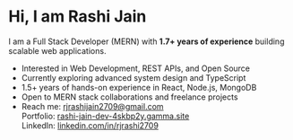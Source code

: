 # Hi, I am Rashi Jain

I am a Full Stack Developer (MERN) with **1.7+ years of experience** building scalable web applications.

- Interested in Web Development, REST APIs, and Open Source  
- Currently exploring advanced system design and TypeScript  
- 1.5+ years of hands-on experience in React, Node.js, MongoDB  
- Open to MERN stack collaborations and freelance projects  
- Reach me: [rjrashijain2709@gmail.com](mailto:rjrashijain2709@gmail.com)  
  Portfolio: [rashi-jain-dev-4skbp2y.gamma.site](https://rashi-jain-dev-4skbp2y.gamma.site/)  
  LinkedIn: [linkedin.com/in/rjrashi2709](https://www.linkedin.com/in/rjrashi2709/)

<!---
Rashijain2709/Rashijain2709 is a ✨ special ✨ repository because its `README.md` (this file) appears on your GitHub profile.
--->
